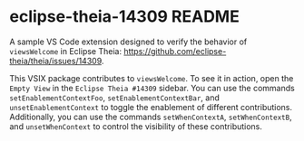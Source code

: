 # eclipse-theia-14309 README

A sample VS Code extension designed to verify the behavior of `viewsWelcome` in Eclipse Theia: https://github.com/eclipse-theia/theia/issues/14309.

This VSIX package contributes to `viewsWelcome`. To see it in action, open the `Empty View` in the `Eclipse Theia #14309` sidebar. You can use the commands `setEnablementContextFoo`, `setEnablementContextBar`, and `unsetEnablementContext` to toggle the enablement of different contributions. Additionally, you can use the commands `setWhenContextA`, `setWhenContextB`, and `unsetWhenContext` to control the visibility of these contributions.
